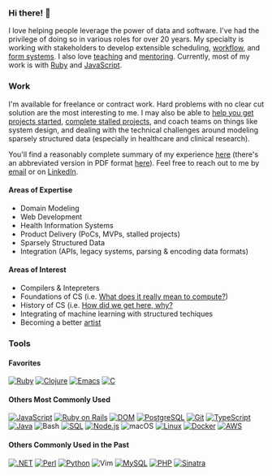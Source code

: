 ### Hi there! 👋

I love helping people leverage the power of data and software. I've had the
privilege of doing so in various roles for over 20 years. My specialty is
working with stakeholders to develop extensible scheduling,
[workflow](https://delonnewman.name/history/workflow), and
[form systems](https://delonnewman.name/history/form-system). I also love
[teaching](https://delonnewman.name/history/teaching) and [mentoring](https://delonnewman.name/history/mentoring).
Currently, most of my work is with [Ruby](https://delonnewman.name/history/ruby)
and [JavaScript](https://delonnewman.name/history/javascript).

### Work

I'm available for freelance or contract work. Hard problems with no clear cut solution
are the most interesting to me. I may also be able to
[help you get projects started](https://delonnewman.name/projects/punchedit),
[complete stalled projects](https://delonnewman.name/projects/surveyor),
and coach teams on things like system design, and dealing with the technical challenges
around modeling sparsely structured data (especially in healthcare and clinical research).

You'll find a reasonably complete summary of my experience [here](https://delonnewman.name/history)
(there's an abbreviated version in PDF format [here](https://delonnewman.name/resume.pdf)).
Feel free to reach out to me by [email](mailto:contact@delonnewman.name)
or on [LinkedIn](https://www.linkedin.com/in/delonnewman).

#### Areas of Expertise

- Domain Modeling
- Web Development
- Health Information Systems
- Product Delivery (PoCs, MVPs, stalled projects)
- Sparsely Structured Data
- Integration (APIs, legacy systems, parsing & encoding data formats)

#### Areas of Interest

- Compilers & Intepreters
- Foundations of CS (i.e. [What does it really mean to compute?](https://www.youtube.com/watch?v=HB5TrK7A4pI))
- History of CS (i.e. [How did we get here, why?](https://delonnewman.name/articles/2023/11/07/on-venerable-technology-perl-part-1/)
- Integrating of machine learning with structured techiques
- Becoming a better [artist](https://www.paulgraham.com/knuth.html)

### Tools

#### Favorites

[![Ruby](https://img.shields.io/badge/Ruby-CC342D?style=flat&logo=ruby&logoColor=white)](https://delonnewman.name/history/ruby/)
[![Clojure](https://img.shields.io/badge/Clojure-grey?style=flat&logo=clojure)](https://delonnewman.name/history/clojure/)
[![Emacs](https://img.shields.io/badge/Emacs-white?style=flat&logo=gnuemacs)](https://delonnewman.name/articles/2023/11/21/emacs-is-more-like-a-terminal-than-an-editor/)
[![C](https://img.shields.io/badge/C-00599C?style=flat&logo=c&logoColor=white)](https://delonnewman.name/history/c)

#### Others Most Commonly Used

[![JavaScript](https://img.shields.io/badge/JavaScript-F7DF1E?style=flat&logo=JavaScript&logoColor=white)](https://delonnewman.name/history/javascript/)
[![Ruby on Rails](https://img.shields.io/badge/Ruby_on_Rails-CC0000?style=flat&logo=ruby-on-rails&logoColor=white)](https://delonnewman.name/history/rails/)
[![DOM](https://img.shields.io/badge/DOM-white?style=flat&logo=html5)](https://delonnewman.name/history/javascript/)
[![PostgreSQL](https://img.shields.io/badge/PostgreSQL-316192?style=flat&logo=postgresql&logoColor=white)](https://delonnewman.name/history/postgresql/)
[![Git](https://img.shields.io/badge/Git-E44C30?style=flat&logo=git&logoColor=white)](https://delonnewman.name/history/git/)
[![TypeScript](https://img.shields.io/badge/TypeScript-007ACC?style=flat&logo=typescript&logoColor=white)](https://delonnewman.name/history/typescript/)
[![Java](https://img.shields.io/badge/Java-ED8B00?style=flat&logo=openjdk&logoColor=white)](https://delonnewman.name/history/java/)
![Bash](https://img.shields.io/badge/GNU%20Bash-4EAA25?style=flat&logo=GNU%20Bash&logoColor=white)
[![SQL](https://img.shields.io/badge/SQL-blue?style=flat)](https://delonnewman.name/history/sql/)
[![Node.js](https://img.shields.io/badge/Node-grey?style=flat&logo=nodedotjs)](https://delonnewman.name/history/nodejs/)
![macOS](https://img.shields.io/badge/macOS-000000?style=flat&logo=apple&logoColor=white)
[![Linux](https://img.shields.io/badge/Linux-FCC624?style=flat&logo=linux&logoColor=black)](https://delonnewman.name/history/linux/)
[![Docker](https://img.shields.io/badge/Docker-%230db7ed.svg?style=flat&logo=docker&logoColor=white)](https://delonnewman.name/history/docker/)
[![AWS](https://img.shields.io/badge/AWS-232F3E?style=flat&logo=amazonwebservices&logoColor=FF9900)](https://delonnewman.name/history/aws/)

#### Others Commonly Used in the Past

[![.NET](https://img.shields.io/badge/C%23-512BD4?style=flat&logo=dotnet&logoColor=white)](https://delonnewman.name/history/c-sharp/)
[![Perl](https://img.shields.io/badge/Perl-39457E?style=flat&logo=perl&logoColor=white)](https://delonnewman.name/history/perl/)
[![Python](https://img.shields.io/badge/Python-3776AB?style=flat&logo=python&logoColor=white)](https://delonnewman.name/history/python/)
![Vim](https://img.shields.io/badge/Vim-white?style=flat&logo=vim&logoColor=019733)
[![MySQL](https://img.shields.io/badge/MySQL-4479A1?style=flat&logo=mysql&logoColor=white)](https://delonnewman.name/history/mysql/)
[![PHP](https://img.shields.io/badge/PHP-777BB4?style=flat&logo=php&logoColor=white)](https://delonnewman.name/history/php/)
[![Sinatra](https://img.shields.io/badge/Sinatra-white?style=flat&logo=rubysinatra&logoColor=black)](https://delonnewman.name/history/sinatra/)
